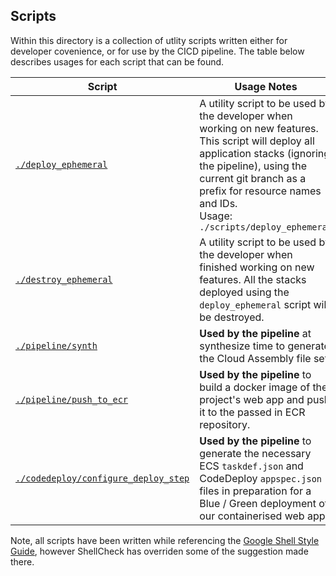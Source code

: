## Scripts

Within this directory is a collection of utlity scripts written either for developer covenience, or for use by the CICD pipeline. The table below describes usages for each script that can be found.

| Script                                                                     | Usage Notes                                                                                                                                                                                                                                                      |
| -------------------------------------------------------------------------- | ---------------------------------------------------------------------------------------------------------------------------------------------------------------------------------------------------------------------------------------------------------------- |
| [`./deploy_ephemeral`](./deploy_ephemeral)                                 | A utility script to be used by the developer when working on new features. This script will deploy all application stacks (ignoring the pipeline), using the current git branch as a prefix for resource names and IDs. <br> Usage: `./scripts/deploy_ephemeral` |
| [`./destroy_ephemeral`](./destroy_ephemeral)                               | A utility script to be used by the developer when finished working on new features. All the stacks deployed using the `deploy_ephemeral` script will be destroyed.                                                                                               |
| [`./pipeline/synth`](./pipeline/synth)                                     | **Used by the pipeline** at synthesize time to generate the Cloud Assembly file set.                                                                                                                                                                             |
| [`./pipeline/push_to_ecr`](./pipeline/push_to_ecr)                         | **Used by the pipeline** to build a docker image of the project's web app and push it to the passed in ECR repository.                                                                                                                                           |
| [`./codedeploy/configure_deploy_step`](./codedeploy/configure_deploy_step) | **Used by the pipeline** to generate the necessary ECS `taskdef.json` and CodeDeploy `appspec.json` files in preparation for a Blue / Green deployment of our containerised web app.                                                                             |

Note, all scripts have been written while referencing the [Google Shell Style Guide](https://google.github.io/styleguide/shellguide.html), however ShellCheck has overriden some of the suggestion made there.
